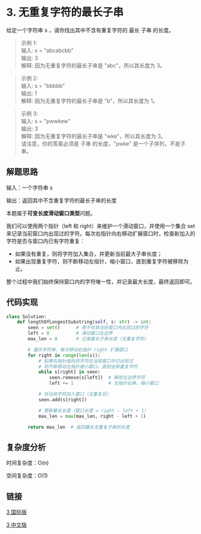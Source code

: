# 3. 无重复字符的最长子串

给定一个字符串 s ，请你找出其中不含有重复字符的 最长 子串 的长度。

>示例 1:  
输入: s = "abcabcbb"  
输出: 3   
解释: 因为无重复字符的最长子串是 "abc"，所以其长度为 3。  

>示例 2:  
输入: s = "bbbbb"  
输出: 1  
解释: 因为无重复字符的最长子串是 "b"，所以其长度为 1。  

>示例 3:  
输入: s = "pwwkew"  
输出: 3  
解释: 因为无重复字符的最长子串是 "wke"，所以其长度为 3。  
     请注意，你的答案必须是 子串 的长度，"pwke" 是一个子序列，不是子串。  

## 解题思路
输入：一个字符串 s

输出：返回其中不含重复字符的最长子串的长度

本题属于**可变长度滑动窗口类型**问题。

我们可以使用两个指针（left 和 right）来维护一个滑动窗口，并使用一个集合 set 来记录当前窗口内出现过的字符。每次右指针向右移动扩展窗口时，检查新加入的字符是否与窗口内已有字符重复：

- 如果没有重复，则将字符加入集合，并更新当前最大子串长度；
- 如果出现重复字符，则不断移动左指针，缩小窗口，直到重复字符被移除为止。

整个过程中我们始终保持窗口内的字符唯一性，并记录最大长度，最终返回即可。

## 代码实现

```python
class Solution:
    def lengthOfLongestSubstring(self, s: str) -> int:
        seen = set()      # 用于存放当前窗口内出现过的字符
        left = 0          # 滑动窗口左边界
        max_len = 0       # 记录最长子串长度（无重复字符）

        # 遍历字符串，每次移动右指针 right 扩展窗口
        for right in range(len(s)):
            # 如果右指针指向的字符在当前窗口中已出现过
            # 则不断移动左指针缩小窗口，直到去除重复字符
            while s[right] in seen:
                seen.remove(s[left])  # 移除左边界字符
                left += 1             # 左指针右移，缩小窗口

            # 将当前字符加入窗口（无重复后）
            seen.add(s[right])

            # 更新最长长度（窗口长度 = right - left + 1）
            max_len = max(max_len, right - left + 1)

        return max_len  # 返回最长无重复子串的长度
```

## 复杂度分析

时间复杂度：O(n)

空间复杂度：O(1)

## 链接

[3 国际版](https://leetcode.com/problems/longest-substring-without-repeating-characters/description/)

[3 中文版](https://leetcode.cn/problems/longest-substring-without-repeating-characters/description/)
